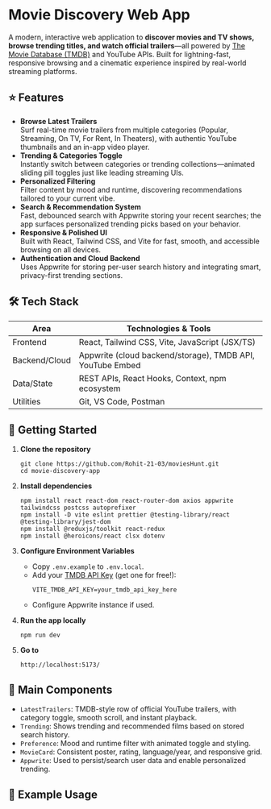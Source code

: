# Movie Discovery Web App

A modern, interactive web application to **discover movies and TV shows, browse trending titles, and watch official trailers**—all powered by [The Movie Database (TMDB)](https://www.themoviedb.org/) and YouTube APIs. Built for lightning-fast, responsive browsing and a cinematic experience inspired by real-world streaming platforms.

## ⭐ Features

- **Browse Latest Trailers**  
  Surf real-time movie trailers from multiple categories (Popular, Streaming, On TV, For Rent, In Theaters), with authentic YouTube thumbnails and an in-app video player.
- **Trending & Categories Toggle**  
  Instantly switch between categories or trending collections—animated sliding pill toggles just like leading streaming UIs.
- **Personalized Filtering**  
  Filter content by mood and runtime, discovering recommendations tailored to your current vibe.
- **Search & Recommendation System**  
  Fast, debounced search with Appwrite storing your recent searches; the app surfaces personalized trending picks based on your behavior.
- **Responsive & Polished UI**  
  Built with React, Tailwind CSS, and Vite for fast, smooth, and accessible browsing on all devices.
- **Authentication and Cloud Backend**  
  Uses Appwrite for storing per-user search history and integrating smart, privacy-first trending sections.

## 🛠 Tech Stack

| Area           | Technologies & Tools                  |
|----------------|--------------------------------------|
| Frontend       | React, Tailwind CSS, Vite, JavaScript (JSX/TS) |
| Backend/Cloud  | Appwrite (cloud backend/storage), TMDB API, YouTube Embed |
| Data/State     | REST APIs, React Hooks, Context, npm ecosystem |
| Utilities      | Git, VS Code, Postman                |

## 🚀 Getting Started

1. **Clone the repository**
    ```
    git clone https://github.com/Rohit-21-03/moviesHunt.git
    cd movie-discovery-app
    ```

2. **Install dependencies**
    ```
    npm install react react-dom react-router-dom axios appwrite tailwindcss postcss autoprefixer
    npm install -D vite eslint prettier @testing-library/react @testing-library/jest-dom
    npm install @reduxjs/toolkit react-redux
    npm install @heroicons/react clsx dotenv
    ```

3. **Configure Environment Variables**
    - Copy `.env.example` to `.env.local`.
    - Add your [TMDB API Key](https://developer.themoviedb.org/docs/getting-started) (get one for free!):
      ```
      VITE_TMDB_API_KEY=your_tmdb_api_key_here
      ```
    - Configure Appwrite instance if used.

4. **Run the app locally**
    ```
    npm run dev
    ```

5. **Go to**
    ```
    http://localhost:5173/
    ```

## 🧩 Main Components

- `LatestTrailers`: TMDB-style row of official YouTube trailers, with category toggle, smooth scroll, and instant playback.
- `Trending`: Shows trending and recommended films based on stored search history.
- `Preference`: Mood and runtime filter with animated toggle and styling.
- `MovieCard`: Consistent poster, rating, language/year, and responsive grid.
- `Appwrite`: Used to persist/search user data and enable personalized trending.

## 📝 Example Usage
